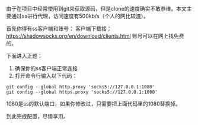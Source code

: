 
由于在项目中经常使用到git来获取源码，但是clone的速度确实不敢恭维。本文主要通过ss进行代理，访问速度有500kb/s（个人的网比较渣）。

<!--more-->

首先你得有ss客户端和账号：
客户端下载接：https://shadowsocks.org/en/download/clients.html
账号可以在网上找免费的。


下面进入正题：

 1. 确保你的ss客户端正常连接
 2. 打开命令行输入以下代码：
```
git config --global http.proxy 'socks5://127.0.0.1:1080'
git config --global https.proxy 'socks5://127.0.0.1:1080'

```

1080是ss的默认端口，如果你修改过，只需要把上面代码里的1080替换掉。

到此完成配置，尽情享用。
